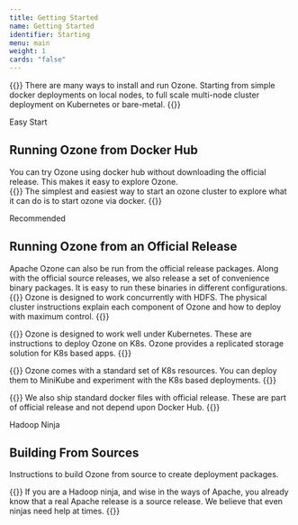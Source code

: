```yaml
---
title: Getting Started
name: Getting Started
identifier: Starting
menu: main
weight: 1
cards: "false"
---
```

<!---
  Licensed to the Apache Software Foundation (ASF) under one or more
  contributor license agreements.  See the NOTICE file distributed with
  this work for additional information regarding copyright ownership.
  The ASF licenses this file to You under the Apache License, Version 2.0
  (the "License"); you may not use this file except in compliance with
  the License.  You may obtain a copy of the License at

      http://www.apache.org/licenses/LICENSE-2.0

  Unless required by applicable law or agreed to in writing, software
  distributed under the License is distributed on an "AS IS" BASIS,
  WITHOUT WARRANTIES OR CONDITIONS OF ANY KIND, either express or implied.
  See the License for the specific language governing permissions and
  limitations under the License.
-->


{{<jumbotron title="Installing Ozone">}}
There are many ways to install and run Ozone. Starting from simple docker
deployments on
local nodes, to full scale multi-node cluster deployment on
Kubernetes or bare-metal.
{{</jumbotron>}}

<section class="row cardgroup">

<span class="label label-warning label-">Easy Start</span>

<h2>Running Ozone from Docker Hub</h2>

You can try Ozone using docker hub without downloading the official release. This makes it easy to explore Ozone.
<br />
  {{<card title="Starting ozone inside a single container" link="start/StartFromDockerHub.md" link-text="Ozone In Docker" image="start/docker.png">}}
  The simplest and easiest way to start an ozone cluster
      to explore what it can do is to start ozone via docker.
  {{</card>}}

</section>

<section class="row cardgroup">

<span class="label label-success">Recommended</span>


<h2>Running Ozone from an Official Release</h2>

 Apache Ozone can also be run from the official release packages. Along with the official source releases, we also release a set of convenience binary packages. It is easy to run these binaries in different configurations.
<br />
  {{<card title="Ozone on a physical cluster" link="start/OnPrem" link-text="On-Prem Ozone Cluster" image="start/hadoop.png">}}
Ozone is designed to work concurrently with HDFS. The physical cluster instructions explain each component of Ozone and how to deploy with maximum control.
  {{</card>}}

  {{<card title="Ozone on K8s" link="start/Kubernetes" link-text="Kubernetes" image="start/k8s.png">}}
Ozone is designed to work well under Kubernetes. These are instructions to deploy Ozone on K8s. Ozone provides a replicated storage solution for K8s based apps.
  {{</card>}}

  {{<card title="Ozone using MiniKube" link="start/Minikube" link-text="Minikube cluster" image="start/minikube.png">}}
Ozone comes with a standard set of K8s resources. You can deploy them to MiniKube and experiment with the K8s based deployments.
  {{</card>}}

  {{<card title="Ozone cluster in Local Node" link="start/RunningViaDocker.md" link-text="docker-compose" image="start/docker.png">}}
 We also ship standard docker files with official release. These are part of official release and not depend upon Docker Hub.
  {{</card>}}

</section>

<section class="row cardgroup">

<span class="label label-danger">Hadoop Ninja</span>

<h2>Building From Sources </h2>

 Instructions to build Ozone from source to create deployment packages.

  {{<card title="Building From Sources" link="start/FromSource.md" link-text="Build ozone from source" image="start/hadoop.png">}}
If you are a Hadoop ninja, and wise in the ways of Apache, you already know that a real Apache release is a source release. We believe that even ninjas need help at times.
  {{</card>}}

</section>
